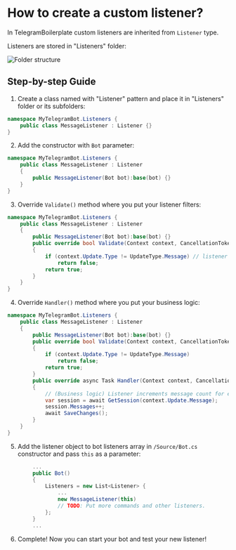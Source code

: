 # How to create a custom listener?

In TelegramBoilerplate custom listeners are inherited from `Listener` type.

Listeners are stored in "Listeners" folder:

![Folder structure](/TelegramBotBoilerplate/Docs/wiki/listeners-folder-structure.png)

## Step-by-step Guide

1. Create a class named with "<YourOriginalName>Listener" pattern and place it in "Listeners" folder or its subfolders:

```C#
namespace MyTelegramBot.Listeners {
    public class MessageListener : Listener {}
}
```

2. Add the constructor with `Bot` parameter:

```C#
namespace MyTelegramBot.Listeners {
    public class MessageListener : Listener
    {
        public MessageListener(Bot bot):base(bot) {}
    }
}
```

3. Override `Validate()` method where you put your listener filters:

```C#
namespace MyTelegramBot.Listeners {
    public class MessageListener : Listener
    {
        public MessageListener(Bot bot):base(bot) {}
        public override bool Validate(Context context, CancellationToken cancellationToken)
        {
            if (context.Update.Type != UpdateType.Message) // listener filters all non-message updates
                return false;
            return true;
        }
    }
}
```

4. Override `Handler()` method where you put your business logic:

```C#
namespace MyTelegramBot.Listeners {
    public class MessageListener : Listener
    {
        public MessageListener(Bot bot):base(bot) {}
        public override bool Validate(Context context, CancellationToken cancellationToken)
        {
            if (context.Update.Type != UpdateType.Message)
                return false;
            return true;
        }
        public override async Task Handler(Context context, CancellationToken cancellationToken)
        {
            // (Business logic) Listener increments message count for every call
            var session = await GetSession(context.Update.Message);
            session.Messages++;
            await SaveChanges();
        }
    }
}
```

5. Add the listener object to bot listeners array in `/Source/Bot.cs` constructor and pass `this` as a parameter:

```C#
        ...
        public Bot()
        {
            Listeners = new List<Listener> {
                ...
                new MessageListener(this)
                // TODO: Put more commands and other listeners.
            };
        }
        ...
```

6. Complete! Now you can start your bot and test your new listener!
